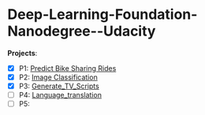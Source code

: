 # Deep-Learning-Foundation-Nanodegree--Udacity

**Projects**: 
- [x] P1: [Predict Bike Sharing Rides](/P1-Predict_Bike_Sharing_Rides/DLND-your-first-network/dlnd-your-first-neural-network.ipynb)   
- [x] P2: [Image Classification](/P2-Image_Classification/dlnd_image_classification.ipynb)
- [x] P3: [Generate_TV_Scripts](P3-Generate_TV_Scripts)
- [ ] P4: [Language_translation](https://github.com/WenjinTao/language_translation)
- [ ] P5:

